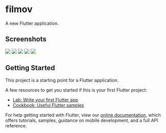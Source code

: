 # filmov

A new Flutter application.

## Screenshots

<p float="left">
  <img src="https://i.imgur.com/YX7rPK8.png"  />
    <img src="https://i.imgur.com/f4zrtvE.png"  />
  <img src="https://i.imgur.com/PBmmYDy.png"  />
  <img src="https://i.imgur.com/YX7rPK8.png"  />
  <img src="https://i.imgur.com/rv1RfdQ.png"  />

 
 
</p>



## Getting Started

This project is a starting point for a Flutter application.

A few resources to get you started if this is your first Flutter project:

- [Lab: Write your first Flutter app](https://flutter.dev/docs/get-started/codelab)
- [Cookbook: Useful Flutter samples](https://flutter.dev/docs/cookbook)

For help getting started with Flutter, view our
[online documentation](https://flutter.dev/docs), which offers tutorials,
samples, guidance on mobile development, and a full API reference.
